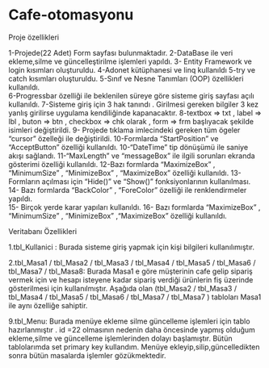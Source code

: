 # Cafe-otomasyonu
Proje özellikleri

1-Projede(22 Adet) Form sayfası bulunmaktadır.
2-DataBase ile veri ekleme,silme ve güncelleştirilme işlemleri yapıldı. 
3- Entity Framework ve login kısımları oluşturuldu.
4-Adonet kütüphanesi ve linq kullanıldı
5-try ve catch kısımları oluşturuldu.
5-Sınıf ve Nesne Tanımları (OOP) özellikleri kullanıldı.    
6-Progressbar özelliği ile beklenilen süreye göre sisteme giriş sayfası açılı kullanıldı.
7-Sisteme giriş için 3 hak tanındı . Girilmesi gereken bilgiler 3 kez yanlış girilirse uygulama kendiliğinde kapanacaktır.
8-textbox => txt , label => lbl , buton => btn , checkbox => chk olarak , form => frm başlıyacak şekilde isimleri değiştirildi.
9- Projede tıklama imlecindeki gereken tüm ögeler “cursor” özelleği ile değiştirildi.
10-Formlarda “StartPosition” ve “AcceptButton” özelliği kullanıldı. 
10-“DateTime” tip dönüşümü ile saniye akışı sağlandı. 
11-“MaxLength” ve “messageBox” ile ilgili sorunları ekranda gösterimi özelliği kullanıldı.
12-Bazı formlarda “MaximizeBox” , “MinimumSize” , “MinimizeBox” , “MaximizeBox” özelliği kullanıldı.
13- Formların açılması için “Hide()” ve “Show()” fonksiyonlarının kullanılması. 
14- Bazı formlarda “BackColor” , “ForeColor” özelliği ile renklendirmeler yapıldı.  
15- Birçok yerde karar yapıları kullanıldı.
16- Bazı formlarda “MaximizeBox” , “MinimumSize” , “MinimizeBox” ,“MaximizeBox” özelliği kullanıldı.

Veritabanı Özellikleri

1.tbl_Kullanici :
Burada sisteme giriş yapmak için kişi bilgileri kullanılımıştır. 

2.tbl_Masa1 / tbl_Masa2 / tbl_Masa3 / tbl_Masa4 / tbl_Masa5 / tbl_Masa6 / tbl_Masa7 / tbl_Masa8:
Burada Masa1 e göre müşterinin cafe gelip sipariş vermek için ve hesapı isteyene kadar sipariş verdiği ürünlerin fiş üzerinde gösterilmesi için kullanılmıştır. Aşağıda olan (tbl_Masa2 / tbl_Masa3 / tbl_Masa4 / tbl_Masa5 / tbl_Masa6 / tbl_Masa7 / tbl_Masa7 ) tabloları Masa1 ile aynı özelliğe sahiptir.

9.tbl_Menu:
Burada  menüye ekleme silme güncelleme işlemleri için tablo hazırlanmıştır . id =22 olmasının nedenin daha öncesinde yapmış olduğum ekleme,silme ve güncelleme işlemlerinden dolayı başlamıştır. Bütün tablolarımda set primary key kullandım. Menüye ekleyip,silip,güncelledikten sonra bütün masalarda işlemler gözükmektedir.

